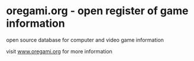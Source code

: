 oregami.org - open register of game information
===========

open source database for computer and video game information

visit www.oregami.org for more information 